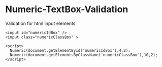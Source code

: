 # Numeric-TextBox-Validation
Validation for html input elements

```
<input id="numericIdBox" />
<input class="numericClassBox" >

<script>
  Numeric(document.getElementById('numericIdBox'),4,2);
  Numeric(document.getElementsByClassName('numericClassBox'),10,2);
</script>

```
